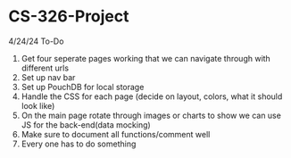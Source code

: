 # CS-326-Project
4/24/24
To-Do
1. Get four seperate pages working that we can navigate through with different urls
2. Set up nav bar
3. Set up PouchDB for local storage
4. Handle the CSS for each page (decide on layout, colors, what it should look like)
5. On the main page rotate through images or charts to show we can use JS for the back-end(data mocking)
6. Make sure to document all functions/comment well
7. Every one has to do something
